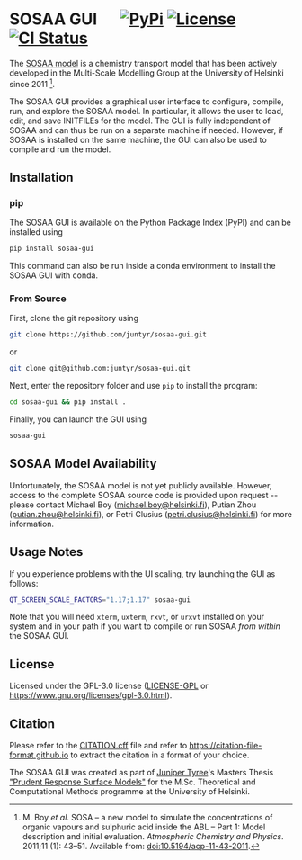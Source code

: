 # SOSAA GUI &emsp; [![PyPi]][pypi-url] [![License]][gpl-3.0] [![CI Status]][ci-status]

[PyPI]: https://img.shields.io/pypi/v/sosaa-gui
[pypi-url]: https://pypi.org/project/sosaa-gui

[License]: https://img.shields.io/badge/License-GPL--3.0-blue.svg
[gpl-3.0]: https://www.gnu.org/licenses/gpl-3.0.html

[CI Status]: https://img.shields.io/github/actions/workflow/status/juntyr/sosaa-gui/ci.yml?branch=main&label=CI
[ci-status]: https://github.com/juntyr/sosaa-gui/actions/workflows/ci.yml?query=branch%3Amain

The [SOSAA model](https://www.helsinki.fi/en/researchgroups/multi-scale-modelling/sosaa) is a chemistry transport model that has been actively developed in the Multi-Scale Modelling Group at the University of Helsinki since 2011 [^1].

The SOSAA GUI provides a graphical user interface to configure, compile, run, and explore the SOSAA model. In particular, it allows the user to load, edit, and save INITFILEs for the model. The GUI is fully independent of SOSAA and can thus be run on a separate machine if needed. However, if SOSAA is installed on the same machine, the GUI can also be used to compile and run the model.

## Installation

### pip

The SOSAA GUI is available on the Python Package Index (PyPI) and can be installed using
```bash
pip install sosaa-gui
```
This command can also be run inside a conda environment to install the SOSAA GUI with conda.

### From Source

First, clone the git repository using
```bash
git clone https://github.com/juntyr/sosaa-gui.git
```
or
```bash
git clone git@github.com:juntyr/sosaa-gui.git
```

Next, enter the repository folder and use `pip` to install the program:
```bash
cd sosaa-gui && pip install .
```

Finally, you can launch the GUI using
```bash
sosaa-gui
```

## SOSAA Model Availability

Unfortunately, the SOSAA model is not yet publicly available. However, access to the complete SOSAA source code is provided upon request -- please contact Michael Boy (michael.boy@helsinki.fi), Putian Zhou (putian.zhou@helsinki.fi), or Petri Clusius (petri.clusius@helsinki.fi) for more information.

## Usage Notes

If you experience problems with the UI scaling, try launching the GUI as follows:
```bash
QT_SCREEN_SCALE_FACTORS="1.17;1.17" sosaa-gui
```

Note that you will need `xterm`, `uxterm`, `rxvt`, or `urxvt` installed on your system and in your path if you want to compile or run SOSAA *from within* the SOSAA GUI.

## License

Licensed under the GPL-3.0 license ([LICENSE-GPL](LICENSE-GPL) or https://www.gnu.org/licenses/gpl-3.0.html).

## Citation

Please refer to the [CITATION.cff](CITATION.cff) file and refer to https://citation-file-format.github.io to extract the citation in a format of your choice.

The SOSAA GUI was created as part of [Juniper Tyree](https://github.com/juntyr)'s Masters Thesis ["Prudent Response Surface Models"](https://github.com/juntyr/prudent-response-surface-models) for the M.Sc. Theoretical and Computational Methods programme at the University of Helsinki.

[^1]: M. Boy *et al*. SOSA &ndash; a new model to simulate the concentrations of organic vapours and sulphuric acid inside the ABL &ndash; Part 1: Model description and initial evaluation. *Atmospheric Chemistry and Physics*. 2011;11 (1): 43&ndash;51. Available from: [doi:10.5194/acp-11-43-2011](https://doi.org/10.5194/acp-11-43-2011).
